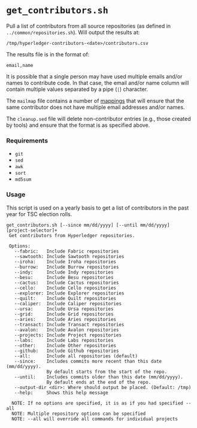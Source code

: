 # `get_contributors.sh`
Pull a list of contributors from all source repositories (as defined in `../common/repositories.sh`). Will output the results at:
```
/tmp/hyperledger-contributors-<date>/contributors.csv
```

The results file is in the format of:
```
email,name
```

It is possible that a single person may have used multiple emails and/or names to contribute code. In that case, the email and/or name column will contain multiple values separated by a pipe (`|`) character.

The `mailmap` file contains a number of [mappings](https://git-scm.com/docs/git-shortlog) that will ensure that the same contributor does not have multiple email addresses and/or names.

The `cleanup.sed` file will delete non-contributor entries (e.g., those created by tools) and ensure that the format is as specified above.

### Requirements
* `git`
* `sed`
* `awk`
* `sort`
* `md5sum`

### Usage
This script is used on a yearly basis to get a list of contributors in the past year for TSC election rolls.
```
get_contributors.sh [--since mm/dd/yyyy] [--until mm/dd/yyyy] [project-selector]+
 Get contributors from Hyperledger repositories.

 Options:
   --fabric:   Include Fabric repositories
   --sawtooth: Include Sawtooth repositories
   --iroha:    Include Iroha repositories
   --burrow:   Include Burrow repositories
   --indy:     Include Indy repositories
   --besu:     Include Besu repositories
   --cactus:   Include Cactus repositories
   --cello:    Include Cello repositories
   --explorer: Include Explorer repositories
   --quilt:    Include Quilt repositories
   --caliper:  Include Caliper repositories
   --ursa:     Include Ursa repositories
   --grid:     Include Grid repositories
   --aries:    Include Aries repositories
   --transact: Include Transact repositories
   --avalon:   Include Avalon repositories
   --projects: Include Project repositories
   --labs:     Include Labs repositories
   --other:    Include Other repositories
   --github:   Include Github repositories
   --all:      Include all repositories (default)
   --since:    Includes commits more recent than this date (mm/dd/yyyy).
               By default starts from the start of the repo.
   --until:    Includes commits older than this date (mm/dd/yyyy).
               By default ends at the end of the repo.
   --output-dir <dir>: Where should output be placed. (Default: /tmp)
   --help:     Shows this help message

  NOTE: If no options are specified, it is as if you had specified --all
  NOTE: Multiple repository options can be specified
  NOTE: --all will override all commands for individual projects
```
